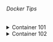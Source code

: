 ###### Docker Tips
<details>
  <summary>Container 101</summary>

> >>- **Docker CLI**<br/>
>>  - `docker` _Docker üzerinde kullanabileceğimiz tüm komutları listeler._<br/>
>>  - `docker info` _Docker hakkında genel bilgileri verir._<br/>
>>  - `docker container --help` _Docker container komutu ile birlikte kullanabileceğim komutları listeler._<br/>
>>  - `docker image --help` _Docker image komutu ile birlikte kullanabileceğim komutları listeler._<br/>
>>  - `docker image rm --help` _Docker image rm komutu ile birlikte kullanabileceğim komutları listeler._<br/>

> >>- **Container Temelleri**<br/>
>>  - `docker container run --name new_app1 mtopgul/app1` _Docker container oluştur ve çalıştır._<br/>
>>  - `docker run -p 8085:8085 --name web_app mtopgul/web-app1` _Docker container oluştur ve çalıştır._<br/>
>>  - `docker run -d -p 8085:8085 --name web_app mtopgul/web-app1` _Docker container oluştur ve arka planda çalıştır._<br/>
>>  - `docker run --rm mtopgul/web-app1` _Docker container oluştur, çalıştırır ve container durduğunda containeri siler._<br/>
>>  - `docker container ls -a` _Docker container oluştur ve çalıştır._<br/>
>>  - `docker logs <CONTAINER_ID, CONTAINER_NAME> -f` _Container loglarını gösterir._<br/>
>>  - `docker start <CONTAINER_ID, CONTAINER_NAME> -f` _Container'ı çalıştırır._<br/>
>>  - `docker stop <CONTAINER_ID, CONTAINER_NAME> -f` _Container'ı durdurur._<br/>
>>  - `docker container rm <CONTAINER_ID> <CONTAINER_ID> ... -f` _Containerları siler._<br/>
>>  - `docker rmi <CONTAINER_ID> <CONTAINER_ID> ... -f` _Containerları siler._<br/>
>>  - `docker container prune` _Çalışmayan tüm containerleri siler._<br/>
>>  - `docker image prune -a` _Tüm imageları siler._<br/>
>>  - `docker exec -it <CONTAINER_NAME, CONTAINER_ID> sh` _Continer içerisinde komut satırı açar._<br/>

> >>- **Docker Volume**<br/>
>>  - `docker volume ls` _Volumeleri listeler._<br/>
>>  - `docker volume rm <VOLUME_NAME>` _Volumeu siler._<br/>
>>  - `docker volume prune` _Kullanılmayan volumeleri siler._<br/>
>>  - `docker volume create <VOLUME_NAME>` _Volumeleri oluşturur._<br/>
>>  - `docker volume inspect <VOLUME_NAME>` _Volume detaylarını gösteririr._<br/>
>>  - `docker run -v <VOLUME_NAME>:/<NEW_FILE> -p 8085:8085 --name web_app mtopgul/web-app1` _Image oluşturur ve volume ile bağlar._<br/>
>>  - `docker run -v <VOLUME_NAME>:/<NEW_FILE>:ro -p 8085:8085 --name web_app mtopgul/web-app1` _Image oluşturur ve volume ile bağlar. Burda volume sadece READ ONLY'dir yazma işlemi yapılamaz._<br/>

> >>- **Bind Mounts**<br/>
>>  - `docker container run -d -p 80:80 -v C:\docker-staff\container101\website:/usr/share/nginx/html --name my_web nginx` _Bind Mounts._<br/>
>>     _<br/>Bilgisayarım üzerinde bulunan bir dizini doğrudan docker üzerinde gösterebiliyorum. 
        Docker doğrudan bu dosyayı okur. Bilgisayar üzerinde yapılan değişiklikler docker'ı da etkiler._
</details>

<details>
  <summary>Container 102</summary>

> >>- **Network**<br/>
>>  - `CTRL + PQ` _Container ile konsol bağlantısını keser ama containeri kapatmaz._<br/>
>>  - `dokcer network ls` _Networkleri listeler._<br/>
>>  - `dokcer network inspect <NETWORK_NAME>` _Network detaylarını gösterir._<br/>
>>  - `docker container run -d -p 8080:8080 --net host --name <CONTAINER_NAME> <IMAGE_NAME>` _Conteineri host networküne bağlar._<br/>
>>  - `docker network create <NETWORK_NAME> --driver bridge` _Yeni bir network oluşturur._<br/>
>>  - `docker network create <NETWORK_NAME> --driver=bridge --subnet=10.10.0.0/16 --ip-range=10.10.10.0/24 --gateway=10.10.10.10` _Özelleştirilmiş bağlantı ayarlı bir network oluşturur._<br/>
>>  - `docker network connect <NETWORK_NAME> <CONTAINER_ID>` _Containeri yeni bir networke bağlar._<br/>
>>  - `docker network disconnect <NETWORK_NAME> <CONTAINER_ID>` _Containeri networkten çıkarır._<br/>
>>  - `docker network rm <NETWORK_NAME>` _Networkü siler._<br/>
</details>